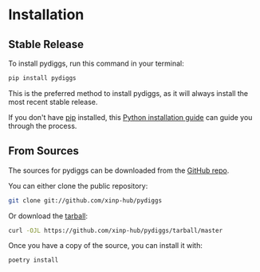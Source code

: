 # Installation

## Stable Release

To install pydiggs, run this command in your terminal:

```bash
pip install pydiggs
```

This is the preferred method to install pydiggs, as it will always install the most recent stable release.

If you don't have [pip](https://pip.pypa.io) installed, this [Python installation guide](https://docs.python-guide.org/starting/installation/) can guide you through the process.

## From Sources

The sources for pydiggs can be downloaded from the [GitHub repo](https://github.com/xinp-hub/pydiggs).

You can either clone the public repository:

```bash
git clone git://github.com/xinp-hub/pydiggs
```

Or download the [tarball](https://github.com/xinp-hub/pydiggs/tarball/master):

```bash
curl -OJL https://github.com/xinp-hub/pydiggs/tarball/master
```

Once you have a copy of the source, you can install it with:

```bash
poetry install
``` 